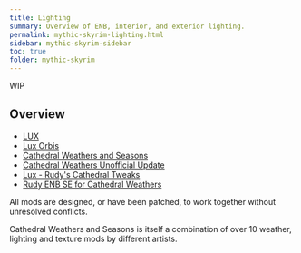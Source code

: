 ```yaml
---
title: Lighting
summary: Overview of ENB, interior, and exterior lighting.
permalink: mythic-skyrim-lighting.html
sidebar: mythic-skyrim-sidebar
toc: true
folder: mythic-skyrim
---
```


<span class="label label-warning">WIP</span>

## Overview

- [LUX](https://www.nexusmods.com/skyrimspecialedition/mods/43158?tab=files)
- [Lux Orbis](https://www.nexusmods.com/skyrimspecialedition/mods/56095)
- [Cathedral Weathers and Seasons](https://www.nexusmods.com/skyrimspecialedition/mods/24791)
- [Cathedral Weathers Unofficial Update](https://www.nexusmods.com/skyrimspecialedition/mods/24791?tab=files)
- [Lux - Rudy's Cathedral Tweaks](https://www.nexusmods.com/skyrimspecialedition/mods/24791)
- [Rudy ENB SE for Cathedral Weathers](https://www.nexusmods.com/skyrimspecialedition/mods/39113?tab=files)

All mods are designed, or have been patched, to work together without unresolved conflicts.

Cathedral Weathers and Seasons is itself a combination of over 10 weather, lighting and texture mods by different artists.
